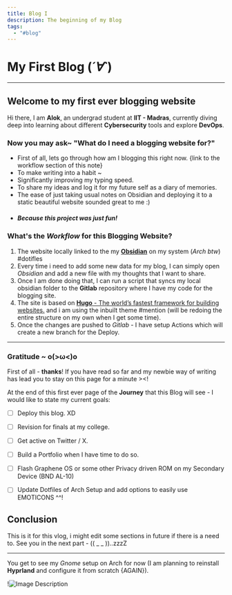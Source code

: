 ```yaml
---
title: Blog I
description: The beginning of my Blog
tags:
  - "#blog"
---
```



# My First Blog (*´∀`*)
 
---  

## Welcome to my first ever blogging website

Hi there, I am **Alok**, an undergrad student at **IIT - Madras**, currently diving deep into learning about different **Cybersecurity** tools and explore **DevOps**. 
  

### Now you may ask~ "What do I need a blogging website for?"

- First of all, lets go through how am I blogging this right now. {link to the workflow section of this note}
- To make writing into a habit ~ 
- Significantly improving my typing speed. 
- To share my ideas and log it for my future self as a diary of memories. 
- The ease of just taking usual notes on Obsidian and deploying it to a static beautiful website sounded great to me :)
- ##### Because this project was just fun! 


### What's the *Workflow* for this Blogging Website? 

1. The website locally linked to the my [**Obsidian**](https://obsidian.md/) on my system (*Arch btw*) #dotifles
2. Every time i need to add some new data for my blog, I can simply open *Obsidian* and add a new file with my thoughts that I want to share. 
3. Once I am done doing that, I can run a script that syncs  my local obsidian folder to the **Gitlab** repository where I have my code for the blogging site.
4. The site is based on [**Hugo** - The world’s fastest framework for building websites.](https://github.com/gohugoio/hugo) and i am using the inbuilt theme #mention (will be redoing the entire structure on my own when I get some time).
5. Once the changes are pushed to *Gitlab* - I have setup Actions which will create a new branch for the Deploy. 

---

### Gratitude ~ o(>ω<)o

First of all - **thanks**!  If you have read so far and my newbie way of writing has lead you to stay on this page for a minute ><! 

At the end of this first ever page of the **Journey** that this Blog will see - I would like to state my current goals:

- [ ] Deploy this blog. XD
- [ ] Revision for finals at my college.
- [ ] Get active on Twitter / X.
- [ ] Build a Portfolio when I have time to do so. 
- [ ] Flash Graphene OS or some other Privacy driven ROM on my Secondary Device (BND AL-10)
- [ ] Update Dotfiles of Arch Setup and add options to easily use EMOTICONS ^^! 


## Conclusion

This is it for this vlog, i might edit some sections in future if there is a need to. 
See you in the next part - (( _ _ ))..zzzZ

--- 

You get to see my *Gnome* setup on Arch for now (I am planning to reinstall **Hyprland** and configure it from scratch {AGAIN}). 

!![Image Description](/images/Pasted%20image%2020250207152840.png)
